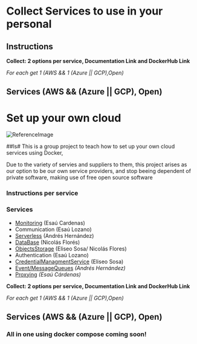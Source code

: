 # Collect Services to use in your personal 
## Instructions
**Collect: 2 options per service, Documentation Link and DockerHub Link**

*For each get 1 (AWS && 1 (Azure || GCP),Open)*

## **Services (AWS && (Azure || GCP), Open)**



# Set up your own cloud 
![ReferenceImage](/images/☁ Cloud ☁.png)

##ls# This is a group project to teach how to set up your own cloud services using Docker, 

Due to the variety of servies and suppliers to them, this project arises as our option to be our own service providers, and stop beeing dependent of private software, making use of free open source software 
### Instructions per service

### **Services**
 
- [Monitoring](Dependendes/Monitoring) (Esaú Cardenas)
- Communication (Esaú Lozano)
- [Serverless](Dependences/serverless) (Andrés Hernández)
- [DataBase](Dependences/Databases%20&%20Storage/) (Nicolás Florés)
- [ObjectsStorage](Dependences/Databases%20&%20Storage/) (Eliseo Sosa/ Nicolás Flores)
- Authentication (Esaú Lozano)
- [CredentialManagmentService](Dependences/Credential%20Management%20Service/) (Eliseo Sosa)
- [Event/MessageQueues](Dependences/MessageQueue/) *(Andrés Hernández)*
- [Proxying](Dependences/Proxying/) *(Esaú Cárdenas)*


**Collect: 2 options per service, Documentation Link and DockerHub Link**

*For each get 1 (AWS && 1 (Azure || GCP),Open)*

## **Services (AWS && (Azure || GCP), Open)**

### All in one using docker compose coming soon!